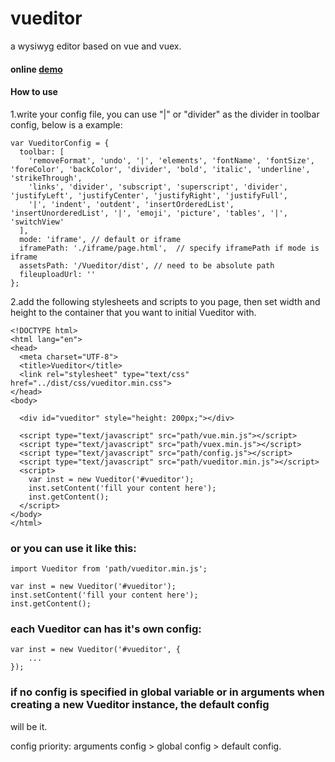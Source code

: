 # vueditor
a wysiwyg editor based on vue and vuex.

#### online [demo](http://script.duapp.com/projects/vueditor/index.html)


#### How to use

1.write your config file, you can use "|" or "divider" as the divider in toolbar config, below is a example:
```
var VueditorConfig = {
  toolbar: [
    'removeFormat', 'undo', '|', 'elements', 'fontName', 'fontSize', 'foreColor', 'backColor', 'divider', 'bold', 'italic', 'underline', 'strikeThrough',
    'links', 'divider', 'subscript', 'superscript', 'divider', 'justifyLeft', 'justifyCenter', 'justifyRight', 'justifyFull',
    '|', 'indent', 'outdent', 'insertOrderedList', 'insertUnorderedList', '|', 'emoji', 'picture', 'tables', '|', 'switchView'
  ],
  mode: 'iframe', // default or iframe
  iframePath: './iframe/page.html',  // specify iframePath if mode is iframe
  assetsPath: '/Vueditor/dist', // need to be absolute path
  fileuploadUrl: ''
};
```

2.add the following stylesheets and scripts to you page, then set width and height to the container that you want to initial Vueditor with.
```
<!DOCTYPE html>
<html lang="en">
<head>
  <meta charset="UTF-8">
  <title>Vueditor</title>
  <link rel="stylesheet" type="text/css" href="../dist/css/vueditor.min.css">
</head>
<body>

  <div id="vueditor" style="height: 200px;"></div>

  <script type="text/javascript" src="path/vue.min.js"></script>
  <script type="text/javascript" src="path/vuex.min.js"></script>
  <script type="text/javascript" src="path/config.js"></script>
  <script type="text/javascript" src="path/vueditor.min.js"></script>
  <script>
    var inst = new Vueditor('#vueditor');
    inst.setContent('fill your content here');
    inst.getContent();
  </script>
</body>
</html>
```

### or you can use it like this:
```
import Vueditor from 'path/vueditor.min.js';

var inst = new Vueditor('#vueditor');
inst.setContent('fill your content here');
inst.getContent();
```

### each Vueditor can has it's own config:

```
var inst = new Vueditor('#vueditor', {
    ...
});
```

### if no config is specified in global variable or in arguments when creating a new Vueditor instance, the default config
will be it.

config priority: arguments config > global config > default config.